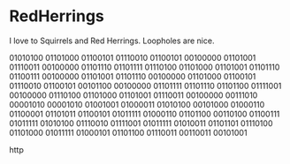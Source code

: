 # RedHerrings

I love to Squirrels and Red Herrings.
Loopholes are nice.<br />

01010100 01101000 01100101 01110010 01100101 00100000 01101001 01110011 00100000 01101110 01101111 01110100 01101000 01101001 01101110 01100111 00100000 01101001 01101110 00100000 01101000 01100101 01110010 01100101 00101100 00100000 01101111 01101110 01101100 01111001 00100000 01110100 01101000 01101001 01110011 00100000 00111010 00001010 00001010 01001001 01000011 01010100 00101000 01000110 01100001 01101011 01100101 01011111 01000110 01101100 00110100 01100111 01011111 01010100 01110010 01111001 01011111 01010011 01101101 01110100 01101000 01011111 01000101 01101100 01110011 00110011 00101001

http
